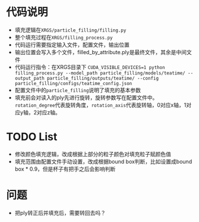 # 代码说明
- 填充逻辑在``XRGS/particle_filling/filling.py``
- 整个填充过程在``XRGS/filling_process.py``
- 代码运行需要指定输入文件，配置文件，输出位置
- 输出位置会写入多个文件，filled_by_attribute.ply是最终文件，其余是中间文件
- 代码运行指令：在XRGS目录下
``CUDA_VISIBLE_DEVICES=1 python filling_process.py --model_path particle_filling/models/teatime/ --output_path particle_filling/outputs/teatime/ --config particle_filling/configs/teatime_config.json ``
- 配置文件中的``particle_filling``说明了填充的基本参数
- 填充前会对读入的ply先进行旋转，旋转参数写在配置文件中。``rotation_degree``代表旋转角度，``rotation_axis``代表旋转轴，0对应x轴，1对应y轴，2对应z轴。


# TODO List
- 修改颜色填充逻辑，改成根据上部分的粒子颜色对填充粒子赋颜色值
- 填充范围由配置文件手动设置，改成根据bound box判断，比如设置成bound box * 0.9，但是杯子有把手之后会影响判断

# 问题
- 把ply转正后并填充后，需要转回去吗？
